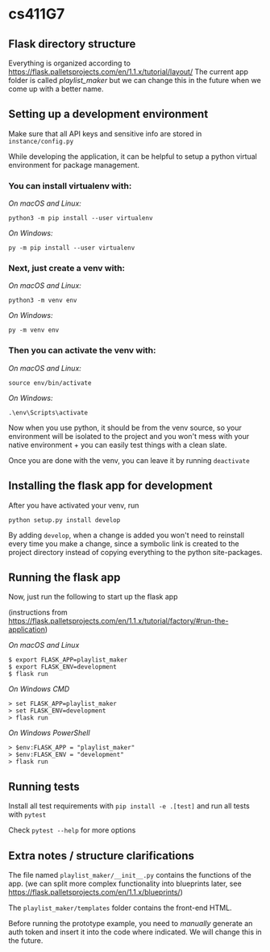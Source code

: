 # cs411G7

## Flask directory structure
Everything is organized according to https://flask.palletsprojects.com/en/1.1.x/tutorial/layout/
The current app folder is called *playlist_maker* but we can change this in the future when we come
up with a better name.

## Setting up a development environment
Make sure that all API keys and sensitive info are stored in `instance/config.py`

While developing the application, it can be helpful to setup a python virtual environment for package management.

### You can install virtualenv with:

*On macOS and Linux:*

`python3 -m pip install --user virtualenv`

*On Windows:*

`py -m pip install --user virtualenv`

### Next, just create a venv with:

*On macOS and Linux:*

`python3 -m venv env`

*On Windows:*

`py -m venv env`

### Then you can activate the venv with:

*On macOS and Linux:*

`source env/bin/activate`

*On Windows:*

`.\env\Scripts\activate`

Now when you use python, it should be from the venv source, so your environment will be isolated to the project and you won't mess with your native environment + you can easily test things with a clean slate.

Once you are done with the venv, you can leave it by running `deactivate`

## Installing the flask app for development

After you have activated your venv, run

`python setup.py install develop`

By adding `develop`, when a change is added you won't need to reinstall every time you make a change, since a symbolic link is created to the project directory instead of copying everything to the python site-packages.

## Running the flask app

Now, just run the following to start up the flask app 

(instructions from https://flask.palletsprojects.com/en/1.1.x/tutorial/factory/#run-the-application)

*On macOS and Linux*
```
$ export FLASK_APP=playlist_maker
$ export FLASK_ENV=development
$ flask run
```

*On Windows CMD*
```
> set FLASK_APP=playlist_maker
> set FLASK_ENV=development
> flask run
```

*On Windows PowerShell*
```
> $env:FLASK_APP = "playlist_maker"
> $env:FLASK_ENV = "development"
> flask run
```

## Running tests
Install all test requirements with `pip install -e .[test]` and run all tests with `pytest`

Check `pytest --help` for more options

## Extra notes / structure clarifications

The file named `playlist_maker/__init__.py` contains the functions of the app. (we can split more complex functionality into blueprints later, see https://flask.palletsprojects.com/en/1.1.x/blueprints/)

The `playlist_maker/templates` folder contains the front-end HTML.

Before running the prototype example, you need to *manually* generate an auth token and insert it into the code where indicated. We will change this in the future.

